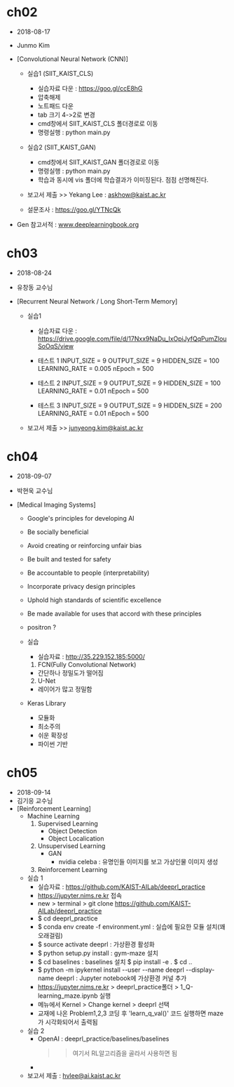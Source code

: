 # ch02
- 2018-08-17
- Junmo Kim
- [Convolutional Neural Network (CNN)]
    
    - 실습1 (SIIT_KAIST_CLS)
        - 실습자료 다운 : https://goo.gl/ccE8hG
        - 압축해제
        - 노트패드 다운
        - tab 크기 4->2로 변경
        - cmd창에서 SIIT_KAIST_CLS 폴더경로로 이동
        - 명령실행 : python main.py

    - 실습2 (SIIT_KAIST_GAN)    
        - cmd창에서 SIIT_KAIST_GAN 폴더경로로 이동
        - 명령실행 : python main.py
        - 학습과 동시에 vis 폴더에 학습결과가 이미징된다.
          점점 선명해진다.

    - 보고서 제출 >> Yekang Lee : askhow@kaist.ac.kr
    - 설문조사 : https://goo.gl/YTNcQk

- Gen 참고서적 : www.deeplearningbook.org

# ch03
- 2018-08-24
- 유창동 교수님
- [Recurrent Neural Network / Long Short-Term Memory]

    - 실습1
        - 실습자료 다운 : https://drive.google.com/file/d/17Nxx9NaDu_IxOpiJyfQqPumZlouSoOqS/view
        - 테스트 1
            INPUT_SIZE    = 9
            OUTPUT_SIZE   = 9
            HIDDEN_SIZE   = 100
            LEARNING_RATE = 0.005
            nEpoch 	      = 500

        - 테스트 2
            INPUT_SIZE    = 9
            OUTPUT_SIZE   = 9
            HIDDEN_SIZE   = 100
            LEARNING_RATE = 0.01
            nEpoch 	      = 500

        - 테스트 3
            INPUT_SIZE    = 9
            OUTPUT_SIZE   = 9
            HIDDEN_SIZE   = 200
            LEARNING_RATE = 0.01
            nEpoch 	      = 500
    - 보고서 제출 >> junyeong.kim@kaist.ac.kr


# ch04
- 2018-09-07
- 박현욱 교수님
- [Medical Imaging Systems]

    - Google's principles for developing AI
    - Be socially beneficial
    - Avoid creating or reinforcing unfair bias
    - Be built and tested for safety
    - Be accountable to people (interpretability)
    - Incorporate privacy design principles
    - Uphold high standards of scientific excellence
    - Be made available for uses that accord with these principles

    - positron ?

    - 실습
        - 실습자료 : http://35.229.152.185:5000/
        1. FCN(Fully Convolutional Network)
        - 간단하나 정밀도가 떨어짐
        
        2. U-Net
        - 레이어가 많고 정밀함

    - Keras Library
        - 모듈화
        - 최소주의
        - 쉬운 확장성
        - 파이썬 기반

# ch05
- 2018-09-14
- 김기응 교수님
- [Reinforcement Learning]
    - Machine Learning
        1. Supervised Learning
            - Object Detection
            - Object Localication
        2. Unsupervised Learning
            - GAN
                - nvidia celeba : 유명인들 이미지를 보고 가상인물 이미지 생성
        3. Reinforcement Learning
    - 실습 1
        - 실습자료 : https://github.com/KAIST-AILab/deeprl_practice
        - https://jupyter.nims.re.kr 접속
        - new > terminal > git clone https://github.com/KAIST-AILab/deeprl_practice
        - $ cd deeprl_practice
        - $ conda env create -f environment.yml : 실습에 필요한 모듈 설치(꽤 오래걸림)
        - $ source activate deeprl : 가상환경 활성화
        - $ python setup.py install : gym-maze 설치
        - $ cd baselines : baselines 설치
          $ pip install -e .
          $ cd ..
        - $ python -m ipykernel install --user --name deeprl --display-name deeprl : Jupyter notebook에 가상환경 커널 추가
        - https://jupyter.nims.re.kr > deeprl_practice폴더 > 1_Q-learning_maze.ipynb 실행
        - 메뉴에서 Kernel > Change kernel > deeprl 선택
        - 교재에 나온 Problem1,2,3 코딩 후 'learn_q_val()' 코드 실행하면 maze가 시각화되어서 출력됨
    - 실습 2
        - OpenAI : deeprl_practice/baselines/baselines
          >> 여기서 RL알고리즘을 골라서 사용하면 됨
        - 
    - 보고서 제출 : hvlee@ai.kaist.ac.kr        

            
